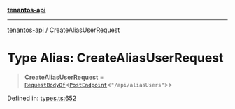 [**tenantos-api**](../README.md)

***

[tenantos-api](../globals.md) / CreateAliasUserRequest

# Type Alias: CreateAliasUserRequest

> **CreateAliasUserRequest** = [`RequestBodyOf`](RequestBodyOf.md)\<[`PostEndpoint`](PostEndpoint.md)\<`"/api/aliasUsers"`\>\>

Defined in: [types.ts:652](https://github.com/shadmanZero/tenantos-api/blob/fe61944d7cb3ee6cc3061a8309e45287291cb501/src/types.ts#L652)
